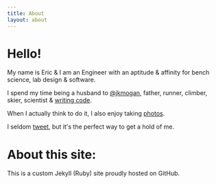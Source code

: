 ```yaml
---
title: About
layout: about
---
```


# Hello! 


My name is Eric & I am an Engineer with an aptitude & affinity for bench science, lab design & software.

                    
I spend my time being a husband to [@jkmogan](https://www.instagram.com/jkmogan), father, runner, climber, skier, scientist & [writing code](https://github.com/erictreacy). 


When I actually think to do it, I also enjoy taking [photos](https://erictreacy.me/photos).

                
I seldom [tweet](https://renxyz.github.io/me/), but it's the perfect way to get a hold of me.


# About this site: 


This is a custom Jekyll (Ruby) site proudly hosted on GitHub. 
